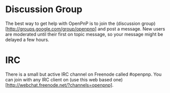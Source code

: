 # Discussion Group

The best way to get help with OpenPnP is to join the (discussion group)[http://groups.google.com/group/openpnp] and post a message. New users are moderated until their first on topic message, so your message might be delayed a few hours.

# IRC

There is a small but active IRC channel on Freenode called #openpnp. You can join with any IRC client on (use this web based one)[http://webchat.freenode.net/?channels=openpnp].